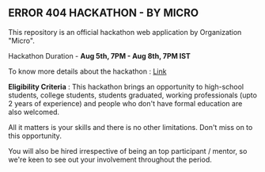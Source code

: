 ## ERROR 404 HACKATHON - BY MICRO

This repository is an official hackathon web application by Organization "Micro". 

Hackathon Duration - **Aug 5th, 7PM - Aug 8th, 7PM IST**

To know more details about the hackathon : [Link](https://getmicro-co.github.io/micro-error404-hackathon/)

**Eligibility Criteria** : This hackathon brings an opportunity to high-school students, college students, students graduated, working professionals (upto 2 years of experience) and people
who don't have formal education are also welcomed. 

All it matters is your skills and there is no other limitations. Don't miss on to this opportunity. 

You will also be hired irrespective of being an top participant / mentor, so we're keen to see out your involvement throughout the period.
